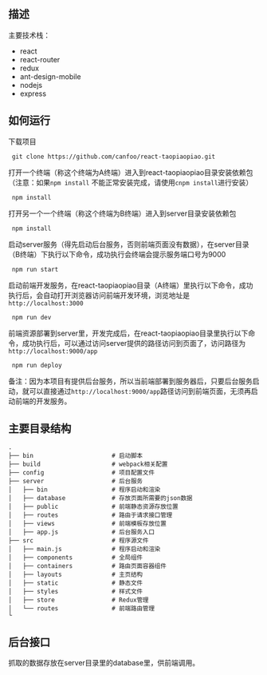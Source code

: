 ## 描述

主要技术栈：<br/>
- react
- react-router
- redux
- ant-design-mobile
- nodejs
- express

## 如何运行
下载项目
```
 git clone https://github.com/canfoo/react-taopiaopiao.git
```
 打开一个终端（称这个终端为A终端）进入到react-taopiaopiao目录安装依赖包（注意：如果`npm install` 不能正常安装完成，请使用`cnpm install`进行安装）
```
 npm install
```
 打开另一个一个终端（称这个终端为B终端）进入到server目录安装依赖包
```
 npm install
```
启动server服务（得先启动后台服务，否则前端页面没有数据），在server目录（B终端）下执行以下命令，成功执行会终端会提示服务端口号为9000
```
 npm run start
```
启动前端开发服务，在react-taopiaopiao目录（A终端）里执行以下命令，成功执行后，会自动打开浏览器访问前端开发环境，浏览地址是`http://localhost:3000`
```
 npm run dev
```
前端资源部署到server里，开发完成后，在react-taopiaopiao目录里执行以下命令，成功执行后，可以通过访问server提供的路径访问到页面了，访问路径为`http://localhost:9000/app`
```
 npm run deploy
```

备注：因为本项目有提供后台服务，所以当前端部署到服务器后，只要后台服务启动，就可以直接通过`http://localhost:9000/app`路径访问到前端页面，无须再启动前端的开发服务。

## 主要目录结构
```
.
├── bin                      # 启动脚本
├── build                    # webpack相关配置
├── config                   # 项目配置文件
├── server                   # 后台服务
│   ├── bin                  # 程序启动和渲染
│   ├── database             # 存放页面所需要的json数据
│   ├── public               # 前端静态资源存放位置
│   ├── routes               # 路由于请求接口管理
│   ├── views                # 前端模板存放位置
│   ├── app.js               # 后台服务入口
├── src                      # 程序源文件
│   ├── main.js              # 程序启动和渲染
│   ├── components           # 全局组件
│   ├── containers           # 路由页面容器组件
│   ├── layouts              # 主页结构
│   ├── static               # 静态文件
│   ├── styles               # 样式文件
│   ├── store                # Redux管理
│   └── routes               # 前端路由管理
└
```

## 后台接口
抓取的数据存放在server目录里的database里，供前端调用。
